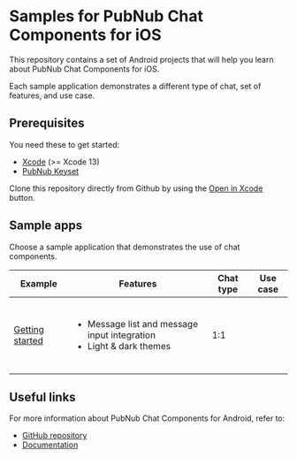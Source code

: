 # Samples for PubNub Chat Components for iOS

This repository contains a set of Android projects that will help you learn about PubNub Chat Components for iOS.

Each sample application demonstrates a different type of chat, set of features, and use case.

## Prerequisites

You need these to get started:

* [Xcode](https://developer.apple.com/xcode/) (>= Xcode 13)
* [PubNub Keyset](https://dashboard.pubnub.com/)

Clone this repository directly from Github by using the [Open in Xcode](https://github.blog/2017-06-05-clone-in-xcode/) button.

## Sample apps

Choose a sample application that demonstrates the use of chat components.

| Example | Features | Chat type | Use case |
|-----|---------|---------|---------|
| [Getting started](getting-started/) | <br><ul><li>Message list and message input integration</li><li>Light & dark themes</li></ul></br> | 1:1 | |

## Useful links

For more information about PubNub Chat Components for Android, refer to:
* [GitHub repository](https://github.com/pubnub/chat-components-android/blob/master/README.md)
* [Documentation](https://www.pubnub.com/docs/chat/components/android/get-started-android)
